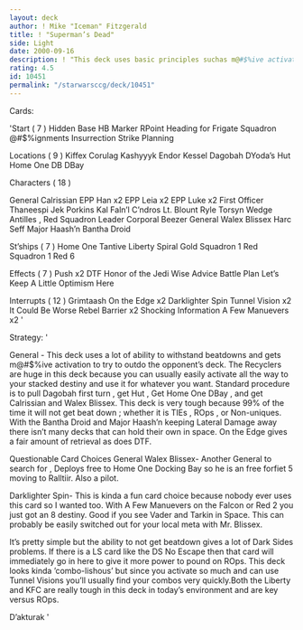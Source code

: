 ```yaml
---
layout: deck
author: ! Mike "Iceman" Fitzgerald
title: ! "Superman’s Dead"
side: Light
date: 2000-09-16
description: ! "This deck uses basic principles suchas m@#$%ive activation and a lot ofability to beat the opponent. Itis well balanced and tough."
rating: 4.5
id: 10451
permalink: "/starwarsccg/deck/10451"
---
```

Cards: 

'Start  ( 7 )
Hidden Base
HB Marker
RPoint
Heading for Frigate
Squadron @#$%ignments
Insurrection
Strike Planning

Locations  ( 9 )
Kiffex
Corulag
Kashyyyk
Endor
Kessel
Dagobah
DYoda’s Hut
Home One  DB
DBay

Characters  ( 18 )

General Calrissian
EPP Han x2
EPP Leia x2
EPP Luke x2
First Officer Thaneespi
Jek Porkins
Kal Faln’l C’ndros
Lt. Blount
Ryle Torsyn
Wedge Antilles , Red Squadron Leader
Corporal Beezer
General Walex Blissex
Harc Seff
Major Haash’n
Bantha Droid

St’ships  ( 7 )
Home One
Tantive
Liberty
Spiral
Gold Squadron 1
Red Squadron 1
Red 6

Effects  ( 7 )
Push x2
DTF
Honor of the Jedi
Wise Advice
Battle Plan
Let’s Keep A Little Optimism Here

Interrupts  ( 12 )
Grimtaash
On the Edge x2
Darklighter Spin
Tunnel Vision x2
It Could Be Worse
Rebel Barrier x2
Shocking Information
A Few Manuevers x2 '

Strategy: '

General - This deck uses a lot of ability to withstand beatdowns and gets m@#$%ive activation to try to outdo the opponent’s deck. The Recyclers are huge in this deck because you can usually easily activate all the way to your stacked destiny and use it for whatever you
want. Standard procedure is to pull Dagobah
first turn , get Hut , Get Home One  DBay ,
and get Calrissian and Walex Blissex. This
deck is very tough because 99% of the time it will not get beat down ; whether it is TIEs , ROps , or Non-uniques. With the Bantha Droid
and Major Haash’n keeping Lateral Damage away there isn’t many decks that can hold their own
in space. On the Edge gives a fair amount of retrieval as does DTF.

Questionable Card Choices 
General Walex Blissex- Another General to search for , Deploys free to Home One Docking Bay so he is an free forfiet 5 moving to Ralltiir. Also
a pilot.

Darklighter Spin- This is kinda a fun card choice because nobody ever uses this card so I wanted too. With A Few Manuevers on the Falcon or Red 2
you just got an 8 destiny. Good if you see Vader and Tarkin in Space. This can probably be easily switched out for your local meta with Mr. Blissex.

It’s pretty simple but the ability to not get beatdown gives a lot of Dark Sides problems. If there is a LS card like the DS No Escape then
that card will immediately go in here to give it more power to pound on ROps. This deck looks kinda ’combo-lishous’ but since you activate so much and can use Tunnel Visions you’ll usually find your combos very quickly.Both the Liberty and KFC are really tough in this deck in today’s
environment and are key versus ROps.

D’akturak '
